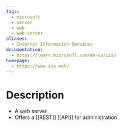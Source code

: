 ```yaml
---
tags:
  - microsoft
  - server
  - web
  - web-server
aliases:
  - Internet Information Services
documentation:
  - https://learn.microsoft.com/en-us/iis/
homepage:
  - https://www.iis.net/
---
```

# Description
- A web server
- Offers a [[REST]] [[API]] for administration